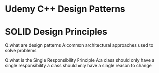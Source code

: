 # Udemy C++ Design Patterns
# SOLID Design Principles

Q:what are design patterns
A:common architectural approaches used to solve problems
<!-- 1552225320815 -->

Q:what is the Single Responsibility Principle
A:a class should only have a single responsibility
a class should only have a single reason to change
<!-- 1552225320817 -->

